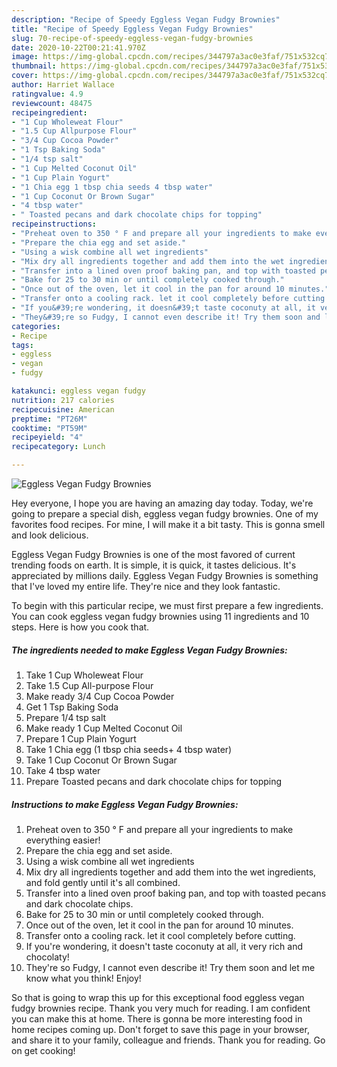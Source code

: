 ```yaml
---
description: "Recipe of Speedy Eggless Vegan Fudgy Brownies"
title: "Recipe of Speedy Eggless Vegan Fudgy Brownies"
slug: 70-recipe-of-speedy-eggless-vegan-fudgy-brownies
date: 2020-10-22T00:21:41.970Z
image: https://img-global.cpcdn.com/recipes/344797a3ac0e3faf/751x532cq70/eggless-vegan-fudgy-brownies-recipe-main-photo.jpg
thumbnail: https://img-global.cpcdn.com/recipes/344797a3ac0e3faf/751x532cq70/eggless-vegan-fudgy-brownies-recipe-main-photo.jpg
cover: https://img-global.cpcdn.com/recipes/344797a3ac0e3faf/751x532cq70/eggless-vegan-fudgy-brownies-recipe-main-photo.jpg
author: Harriet Wallace
ratingvalue: 4.9
reviewcount: 48475
recipeingredient:
- "1 Cup Wholeweat Flour"
- "1.5 Cup Allpurpose Flour"
- "3/4 Cup Cocoa Powder"
- "1 Tsp Baking Soda"
- "1/4 tsp salt"
- "1 Cup Melted Coconut Oil"
- "1 Cup Plain Yogurt"
- "1 Chia egg 1 tbsp chia seeds 4 tbsp water"
- "1 Cup Coconut Or Brown Sugar"
- "4 tbsp water"
- " Toasted pecans and dark chocolate chips for topping"
recipeinstructions:
- "Preheat oven to 350 ° F and prepare all your ingredients to make everything easier!"
- "Prepare the chia egg and set aside."
- "Using a wisk combine all wet ingredients"
- "Mix dry all ingredients together and add them into the wet ingredients, and fold gently until it&#39;s all combined."
- "Transfer into a lined oven proof baking pan, and top with toasted pecans and dark chocolate chips."
- "Bake for 25 to 30 min or until completely cooked through."
- "Once out of the oven, let it cool in the pan for around 10 minutes."
- "Transfer onto a cooling rack. let it cool completely before cutting."
- "If you&#39;re wondering, it doesn&#39;t taste coconuty at all, it very rich and chocolaty!"
- "They&#39;re so Fudgy, I cannot even describe it! Try them soon and let me know what you think! Enjoy!"
categories:
- Recipe
tags:
- eggless
- vegan
- fudgy

katakunci: eggless vegan fudgy 
nutrition: 217 calories
recipecuisine: American
preptime: "PT26M"
cooktime: "PT59M"
recipeyield: "4"
recipecategory: Lunch

---
```



![Eggless Vegan Fudgy Brownies](https://img-global.cpcdn.com/recipes/344797a3ac0e3faf/751x532cq70/eggless-vegan-fudgy-brownies-recipe-main-photo.jpg)

Hey everyone, I hope you are having an amazing day today. Today, we're going to prepare a special dish, eggless vegan fudgy brownies. One of my favorites food recipes. For mine, I will make it a bit tasty. This is gonna smell and look delicious.

Eggless Vegan Fudgy Brownies is one of the most favored of current trending foods on earth. It is simple, it is quick, it tastes delicious. It's appreciated by millions daily. Eggless Vegan Fudgy Brownies is something that I've loved my entire life. They're nice and they look fantastic.




To begin with this particular recipe, we must first prepare a few ingredients. You can cook eggless vegan fudgy brownies using 11 ingredients and 10 steps. Here is how you cook that.

<!--inarticleads1-->

##### The ingredients needed to make Eggless Vegan Fudgy Brownies:

1. Take 1 Cup Wholeweat Flour
1. Take 1.5 Cup All-purpose Flour
1. Make ready 3/4 Cup Cocoa Powder
1. Get 1 Tsp Baking Soda
1. Prepare 1/4 tsp salt
1. Make ready 1 Cup Melted Coconut Oil
1. Prepare 1 Cup Plain Yogurt
1. Take 1 Chia egg (1 tbsp chia seeds+ 4 tbsp water)
1. Take 1 Cup Coconut Or Brown Sugar
1. Take 4 tbsp water
1. Prepare  Toasted pecans and dark chocolate chips for topping




<!--inarticleads2-->

##### Instructions to make Eggless Vegan Fudgy Brownies:

1. Preheat oven to 350 ° F and prepare all your ingredients to make everything easier!
1. Prepare the chia egg and set aside.
1. Using a wisk combine all wet ingredients
1. Mix dry all ingredients together and add them into the wet ingredients, and fold gently until it&#39;s all combined.
1. Transfer into a lined oven proof baking pan, and top with toasted pecans and dark chocolate chips.
1. Bake for 25 to 30 min or until completely cooked through.
1. Once out of the oven, let it cool in the pan for around 10 minutes.
1. Transfer onto a cooling rack. let it cool completely before cutting.
1. If you&#39;re wondering, it doesn&#39;t taste coconuty at all, it very rich and chocolaty!
1. They&#39;re so Fudgy, I cannot even describe it! Try them soon and let me know what you think! Enjoy!




So that is going to wrap this up for this exceptional food eggless vegan fudgy brownies recipe. Thank you very much for reading. I am confident you can make this at home. There is gonna be more interesting food in home recipes coming up. Don't forget to save this page in your browser, and share it to your family, colleague and friends. Thank you for reading. Go on get cooking!
